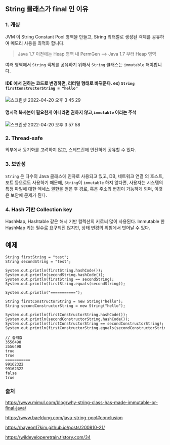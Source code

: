 
## String 클래스가 final 인 이유

### 1. 캐싱

JVM 이 String Constant Pool 영역을 만들고, String 리터럴로 생성된 객체를 공유하여 메모리 사용을 최적화 합니다.

> Java 1.7 이전에는 Heap 영역 내 PermGen --> Java 1.7 부터 Heap 영역

여러 영역에서 `String` 객체를 공유하기 위해서 `String` 클래스는 `immutable` 해야합니다.

#### IDE 에서 권하는 코드로 변경하면, 리터럴 형태로 바꿔준다. ex) `String firstConstructorString = "hello"`
![스크린샷 2022-04-20 오후 3 45 29](https://user-images.githubusercontent.com/86992911/164168083-ddb1db56-5555-42eb-a11a-1287e63eb7a4.png)

#### 명시적 복사본이 필요한게 아니라면 권하지 않고,`immutable` 이라는 주석
![스크린샷 2022-04-20 오후 3 57 58](https://user-images.githubusercontent.com/86992911/164169111-a4711663-96e9-46a1-9af7-378e4309dc6d.png)

### 2. Thread-safe

외부에서 동기화를 고려하지 않고, 스레드간에 안전하게 공유할 수 있다. 

### 3. 보안성

`String` 은 다수의 Java 클래스에 인자로 사용되고 있고, DB, 네트워크 연결 의 호스트, 포트 등으로도 사용하기 때문에, `String`이 `immutable` 하지 않다면, 사용자는 시스템의 특정 파일에 대한 엑세스 권한을 얻은 후 경로, 혹은 주소의 변경이 가능하게 되며, 이것은 보안에 문제가 된다.

### 4. Hash 기반 Collection key

HashMap, Hashtable 같은 해시 기반 컬렉션의 키로써 많이 사용된다.
Immutable 한 HashMap 키는 필수로 요구되진 않지만, 상태 변경의 위험에서 벗어날 수 있다.

## 예제

```
String firstString = "test";
String secondString = "test";

System.out.println(firstString.hashCode());
System.out.println(secondString.hashCode());
System.out.println(firstString == secondString);
System.out.println(firstString.equals(secondString));

System.out.println("===========");

String firstConstructorString = new String("hello");
String secondConstructorString = new String("hello");

System.out.println(firstConstructorString.hashCode());
System.out.println(secondConstructorString.hashCode());
System.out.println(firstConstructorString == secondConstructorString);
System.out.println(firstConstructorString.equals(secondConstructorString));

// 출력값
3556498
3556498
true
true
===========
99162322
99162322
false
true
```

### 출처
https://www.mimul.com/blog/why-string-class-has-made-immutable-or-final-java/

https://www.baeldung.com/java-string-pool#conclusion

https://hayeon17kim.github.io/posts/200810-21/

https://wildeveloperetrain.tistory.com/34